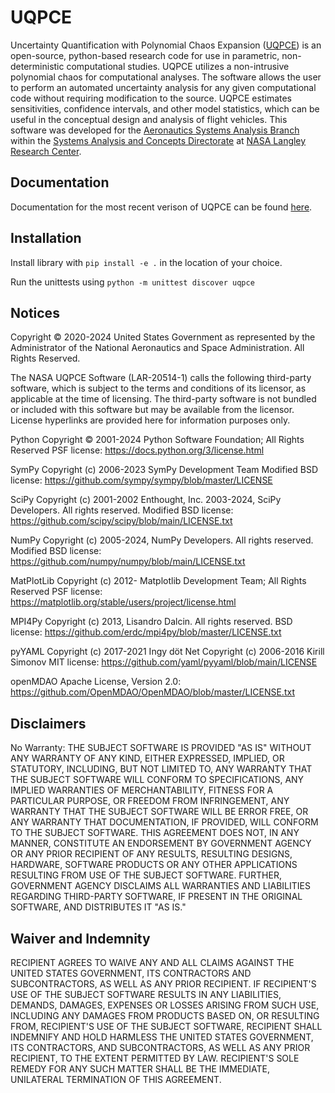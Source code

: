 # UQPCE

Uncertainty Quantification with Polynomial Chaos Expansion ([UQPCE](https://github.com/nasa/UQPCE)) is an open-source, python-based research code for use in parametric, non-deterministic computational studies. UQPCE utilizes a non-intrusive polynomial chaos for computational analyses. The software allows the user to perform an automated uncertainty analysis for any given computational code without requiring modification to the source. UQPCE estimates sensitivities, confidence intervals, and other model statistics, which can be useful in the conceptual design and analysis of flight vehicles. This software was developed for the [Aeronautics Systems Analysis Branch](https://sacd.larc.nasa.gov/asab/) within the [Systems Analysis and Concepts Directorate](https://sacd.larc.nasa.gov/) at [NASA Langley Research Center](https://www.nasa.gov/langley).

## Documentation

Documentation for the most recent verison of UQPCE can be found [here](https://nasa.github.io/UQPCE/intro.html).

## Installation

Install library with `pip install -e .` in the location of your choice.

Run the unittests using `python -m unittest discover uqpce`

## Notices
Copyright © 2020-2024 United States Government as represented by the 
Administrator of the National Aeronautics and Space Administration. 
All Rights Reserved.

The NASA UQPCE Software (LAR-20514-1) calls the following third-party software, 
which is subject to the terms and conditions of its licensor, as applicable at 
the time of licensing.  The third-party software is not bundled or included with 
this software but may be available from the licensor.  License hyperlinks are 
provided here for information purposes only.

Python 
Copyright © 2001-2024 Python Software Foundation; All Rights Reserved
PSF license:  https://docs.python.org/3/license.html

SymPy 
Copyright (c) 2006-2023 SymPy Development Team
Modified BSD license: https://github.com/sympy/sympy/blob/master/LICENSE

SciPy 
Copyright (c) 2001-2002 Enthought, Inc. 2003-2024, SciPy Developers.
All rights reserved.
Modified BSD license: https://github.com/scipy/scipy/blob/main/LICENSE.txt

NumPy 
Copyright (c) 2005-2024, NumPy Developers. All rights reserved.
Modified BSD license: https://github.com/numpy/numpy/blob/main/LICENSE.txt

MatPlotLib 
Copyright (c) 2012- Matplotlib Development Team; All Rights Reserved
PSF license: https://matplotlib.org/stable/users/project/license.html

MPI4Py 
Copyright (c) 2013, Lisandro Dalcin. All rights reserved.
BSD license: https://github.com/erdc/mpi4py/blob/master/LICENSE.txt

pyYAML 
Copyright (c) 2017-2021 Ingy döt Net
Copyright (c) 2006-2016 Kirill Simonov
MIT license: https://github.com/yaml/pyyaml/blob/main/LICENSE

openMDAO 
Apache License, Version 2.0: https://github.com/OpenMDAO/OpenMDAO/blob/master/LICENSE.txt

## Disclaimers
No Warranty: THE SUBJECT SOFTWARE IS PROVIDED "AS IS" WITHOUT ANY WARRANTY OF 
ANY KIND, EITHER EXPRESSED, IMPLIED, OR STATUTORY, INCLUDING, BUT NOT LIMITED 
TO, ANY WARRANTY THAT THE SUBJECT SOFTWARE WILL CONFORM TO SPECIFICATIONS, ANY 
IMPLIED WARRANTIES OF MERCHANTABILITY, FITNESS FOR A PARTICULAR PURPOSE, OR 
FREEDOM FROM INFRINGEMENT, ANY WARRANTY THAT THE SUBJECT SOFTWARE WILL BE ERROR 
FREE, OR ANY WARRANTY THAT DOCUMENTATION, IF PROVIDED, WILL CONFORM TO THE 
SUBJECT SOFTWARE. THIS AGREEMENT DOES NOT, IN ANY MANNER, CONSTITUTE AN 
ENDORSEMENT BY GOVERNMENT AGENCY OR ANY PRIOR RECIPIENT OF ANY RESULTS, 
RESULTING DESIGNS, HARDWARE, SOFTWARE PRODUCTS OR ANY OTHER APPLICATIONS 
RESULTING FROM USE OF THE SUBJECT SOFTWARE.  FURTHER, GOVERNMENT AGENCY 
DISCLAIMS ALL WARRANTIES AND LIABILITIES REGARDING THIRD-PARTY SOFTWARE, IF 
PRESENT IN THE ORIGINAL SOFTWARE, AND DISTRIBUTES IT "AS IS."

## Waiver and Indemnity
RECIPIENT AGREES TO WAIVE ANY AND ALL CLAIMS AGAINST THE 
UNITED STATES GOVERNMENT, ITS CONTRACTORS AND SUBCONTRACTORS, AS WELL AS ANY 
PRIOR RECIPIENT.  IF RECIPIENT'S USE OF THE SUBJECT SOFTWARE RESULTS IN ANY 
LIABILITIES, DEMANDS, DAMAGES, EXPENSES OR LOSSES ARISING FROM SUCH USE, 
INCLUDING ANY DAMAGES FROM PRODUCTS BASED ON, OR RESULTING FROM, RECIPIENT'S 
USE OF THE SUBJECT SOFTWARE, RECIPIENT SHALL INDEMNIFY AND HOLD HARMLESS THE 
UNITED STATES GOVERNMENT, ITS CONTRACTORS, AND SUBCONTRACTORS, AS WELL AS ANY 
PRIOR RECIPIENT, TO THE EXTENT PERMITTED BY LAW.  RECIPIENT'S SOLE REMEDY FOR 
ANY SUCH MATTER SHALL BE THE IMMEDIATE, UNILATERAL TERMINATION OF THIS AGREEMENT.
